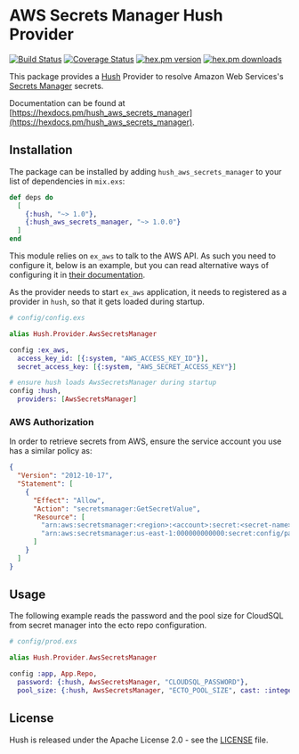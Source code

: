 # AWS Secrets Manager Hush Provider

[![Build Status](https://img.shields.io/github/actions/workflow/status/gordalina/hush_aws_secrets_manager/ci.yml?branch=main&style=flat-square)](https://github.com/gordalina/hush_aws_secrets_manager/actions?query=workflow%3A%22ci%22)
[![Coverage Status](https://img.shields.io/codecov/c/github/gordalina/hush_aws_secrets_manager?style=flat-square)](https://app.codecov.io/gh/gordalina/hush_aws_secrets_manager)
[![hex.pm version](https://img.shields.io/hexpm/v/hush_aws_secrets_manager?style=flat-square)](https://hex.pm/packages/hush_aws_secrets_manager)
[![hex.pm downloads](https://img.shields.io/hexpm/dt/hush_aws_secrets_manager?style=flat-square)]([LICENSE](https://hex.pm/packages/hush_aws_secrets_manager))

This package provides a [Hush](https://github.com/gordalina/hush) Provider to resolve Amazon Web Services's [Secrets Manager](https://aws.amazon.com/secrets-manager/) secrets.

Documentation can be found at [https://hexdocs.pm/hush_aws_secrets_manager](https://hexdocs.pm/hush_aws_secrets_manager).

## Installation

The package can be installed by adding `hush_aws_secrets_manager` to your list
of dependencies in `mix.exs`:

```elixir
def deps do
  [
    {:hush, "~> 1.0"},
    {:hush_aws_secrets_manager, "~> 1.0.0"}
  ]
end
```

This module relies on `ex_aws` to talk to the AWS API. As such you need to configure it, below is an example, but you can read alternative ways of configuring it in [their documentation](https://github.com/ex-aws/ex_aws).

As the provider needs to start `ex_aws` application, it needs to registered as a provider in `hush`, so that it gets loaded during startup.

```elixir
# config/config.exs

alias Hush.Provider.AwsSecretsManager

config :ex_aws,
  access_key_id: [{:system, "AWS_ACCESS_KEY_ID"}],
  secret_access_key: [{:system, "AWS_SECRET_ACCESS_KEY"}]

# ensure hush loads AwsSecretsManager during startup
config :hush,
  providers: [AwsSecretsManager]
```

### AWS Authorization

In order to retrieve secrets from AWS, ensure the service account you use has a similar policy as:

```json
{
  "Version": "2012-10-17",
  "Statement": [
    {
      "Effect": "Allow",
      "Action": "secretsmanager:GetSecretValue",
      "Resource": [
        "arn:aws:secretsmanager:<region>:<account>:secret:<secret-name>",
        "arn:aws:secretsmanager:us-east-1:000000000000:secret:config/password-MzBAO2"
      ]
    }
  ]
}
```

## Usage

The following example reads the password and the pool size for CloudSQL from secret manager into the ecto repo configuration.

```elixir
# config/prod.exs

alias Hush.Provider.AwsSecretsManager

config :app, App.Repo,
  password: {:hush, AwsSecretsManager, "CLOUDSQL_PASSWORD"},
  pool_size: {:hush, AwsSecretsManager, "ECTO_POOL_SIZE", cast: :integer, default: 10}
```

## License

Hush is released under the Apache License 2.0 - see the [LICENSE](LICENSE) file.
